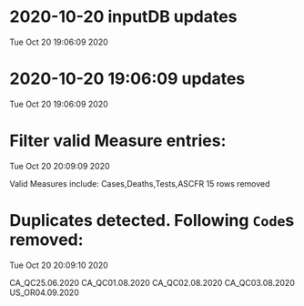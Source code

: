 
# 2020-10-20 inputDB updates 
 Tue Oct 20 19:06:09 2020 


# 2020-10-20 19:06:09 updates 
 Tue Oct 20 19:06:09 2020 


# Filter valid Measure entries: 
 Tue Oct 20 20:09:09 2020 

Valid Measures include: Cases,Deaths,Tests,ASCFR
 15 rows removed
# Duplicates detected. Following `Code`s removed: 
 Tue Oct 20 20:09:10 2020 

CA_QC25.06.2020
CA_QC01.08.2020
CA_QC02.08.2020
CA_QC03.08.2020
US_OR04.09.2020